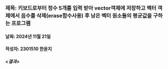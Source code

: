 ### 제목: 키보드로부터 정수 5개를 입력 받아 vector객체에 저장하고 벡터 객체에서 음수를 삭제(erase함수사용) 후 남은 벡터 원소들의 평균값을 구하는 프로그램
#### 날짜: 2024년 11월 21일
#### 작성자: 2301510 한윤지

##### <결과>
